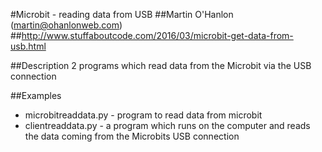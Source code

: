 #Microbit - reading data from USB
##Martin O'Hanlon (martin@ohanlonweb.com)
##http://www.stuffaboutcode.com/2016/03/microbit-get-data-from-usb.html

##Description
2 programs which read data from the Microbit via the USB connection 

##Examples
* microbitreaddata.py - program to read data from microbit
* clientreaddata.py - a program which runs on the computer and reads the data coming from the Microbits USB connection
